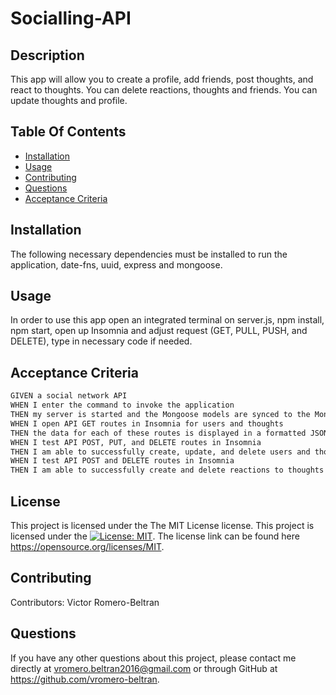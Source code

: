 # Socialling-API

  ## Description
  This app will allow you to create a profile, add friends, post thoughts, and react to thoughts. You can delete reactions, thoughts and friends. You can update thoughts and profile.
  ## Table Of Contents
  - [Installation](#installation)
  - [Usage](#usage)
  - [Contributing](#contributing)
  - [Questions](#questions)
  - [Acceptance Criteria](#acceptance-criteria)
  ## Installation
  The following necessary dependencies must be installed to run the application, date-fns, uuid, express and mongoose.
  ## Usage
  In order to use this app open an integrated terminal on server.js, npm install, npm start, open up Insomnia and adjust request (GET, PULL, PUSH, and DELETE), type in necessary code if needed.
  ## Acceptance Criteria

```md
GIVEN a social network API
WHEN I enter the command to invoke the application
THEN my server is started and the Mongoose models are synced to the MongoDB database
WHEN I open API GET routes in Insomnia for users and thoughts
THEN the data for each of these routes is displayed in a formatted JSON
WHEN I test API POST, PUT, and DELETE routes in Insomnia
THEN I am able to successfully create, update, and delete users and thoughts in my database
WHEN I test API POST and DELETE routes in Insomnia
THEN I am able to successfully create and delete reactions to thoughts and add and remove friends to a user’s friend list
```
  ## License
  
  This project is licensed under the The MIT License license.
  This project is licensed under the [![License: MIT](https://img.shields.io/badge/License-MIT-yellow.svg)](https://opensource.org/licenses/MIT).
  The license link can be found here https://opensource.org/licenses/MIT.
  ## Contributing
  Contributors: Victor Romero-Beltran
  ## Questions
  If you have any other questions about this project, please contact me directly at vromero.beltran2016@gmail.com or through GitHub at https://github.com/vromero-beltran.
  